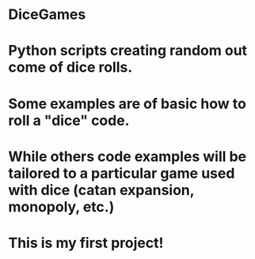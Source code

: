 # DiceGames
# Python scripts creating random out come of dice rolls. 
# Some examples are of basic how to roll a "dice" code. 
# While others code examples will be tailored to a particular game used with dice (catan expansion, monopoly, etc.)
#
# This is my first project!
